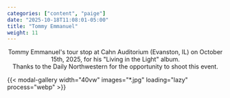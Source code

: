 ```yaml
---
categories: ["content", "paige"]
date: "2025-10-18T11:08:01-05:00"
title: "Tommy Emmanuel"
weight: 11
---
```


<div style="max-width: 1000px; margin-left: auto; margin-right: auto; text-align: center;">

<p>Tommy Emmanuel's tour stop at Cahn Auditorium (Evanston, IL) on October 15th, 2025, for his "Living in the Light" album. <br> Thanks to the Daily Northwestern for the opportunity to shoot this event.</p>

</div>
<div style="display: flex; flex-wrap: wrap; gap: 1rem; justify-content: flex-start;">
    {{< modal-gallery width="40vw" images="*.jpg" loading="lazy" process="webp" >}}
</div>
